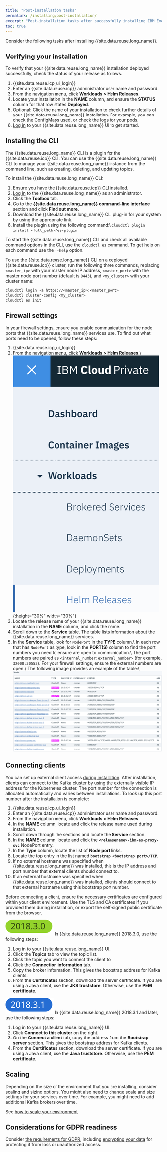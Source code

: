 ```yaml
---
title: "Post-installation tasks"
permalink: /installing/post-installation/
excerpt: "Post-installation tasks after successfully installing IBM Event Streams."
toc: true
---
```


Consider the following tasks after installing {{site.data.reuse.long_name}}.

## Verifying your installation

To verify that your {{site.data.reuse.long_name}} installation deployed successfully, check the status of your release as follows.

1. {{site.data.reuse.icp_ui_login}}
2. Enter an {{site.data.reuse.icp}} administrator user name and password.
3. From the navigation menu, click **Workloads > Helm Releases**.
4. Locate your installation in the **NAME** column, and ensure the **STATUS** column for that row states **Deployed**.
5. Optional: Click the name of your installation to check further details of your {{site.data.reuse.long_name}} installation. For example, you can check the ConfigMaps used, or check the logs for your pods.
6. [Log in](../../getting-started/logging-in) to your {{site.data.reuse.long_name}} UI to get started.

## Installing the CLI

The {{site.data.reuse.long_name}} CLI is a plugin for the {{site.data.reuse.icp}} CLI. You can use the {{site.data.reuse.long_name}} CLI to manage your {{site.data.reuse.long_name}} instance from the command line, such as creating, deleting, and updating topics.

To install the {{site.data.reuse.long_name}} CLI:
1. Ensure you have the [{{site.data.reuse.icp}} CLI installed](https://www.ibm.com/support/knowledgecenter/SSBS6K_3.1.1/manage_cluster/install_cli.html).
2. [Log in](../../getting-started/logging-in/) to the {{site.data.reuse.long_name}} as an administrator.
3. Click the **Toolbox** tab.
4. Go to the **{{site.data.reuse.long_name}} command-line interface** section and click **Find out more**.
5. Download the {{site.data.reuse.long_name}} CLI plug-in for your system by using the appropriate link.
6. Install the plugin using the following command:\\
   `cloudctl plugin install <full_path>/es-plugin`

To start the {{site.data.reuse.long_name}} CLI and check all available command options in the CLI, use the `cloudctl es` command. To get help on each command use the `--help` option.

To use the {{site.data.reuse.long_name}} CLI on a deployed {{site.data.reuse.icp}} cluster, run the following three commands, replacing `<master_ip>` with your master node IP address, `<master_port>` with the master node port number (default is `8443`), and `<my_cluster>` with your cluster name:
```
cloudctl login -a https://<master_ip>:<master_port>
cloudctl cluster-config <my_cluster>
cloudctl es init
```

## Firewall settings

In your firewall settings, ensure you enable communication for the node ports that {{site.data.reuse.long_name}} services use. To find out what ports need to be opened, follow these steps:

1. {{site.data.reuse.icp_ui_login}}
2. From the navigation menu, click **Workloads > Helm Releases**.\\
   ![Menu > Workloads > Helm releases](../../images/icp_menu_helmreleases.png "Screen capture showing how to select Workloads > Helm releases from navigation menu"){:height="30%" width="30%"}
3. Locate the release name of your {{site.data.reuse.long_name}} installation in the **NAME** column, and click the name.
4. Scroll down to the **Service** table. The table lists information about the {{site.data.reuse.long_name}} services.
5. In the **Service** table, look for `NodePort` in the **TYPE** column.\\
   In each row that has `NodePort` as type, look in the **PORT(S)** column to find the port numbers you need to ensure are open to communication.\\
   The port numbers are paired as `<internal_number:external_number>` (for example, `32000:30553`). For your firewall settings, ensure the external numbers are open.\\
   The following image provides an example of the table:\\
   ![Service table](../../images/service_nodeports.png "Screen capture showing service table with the NodePort types highlighted.")



## Connecting clients

You can set up external client access [during installation](../configuring/#configuring-external-access). After installation, clients can connect to the Kafka cluster by using the externally visible IP address for the Kubernetes cluster. The port number for the connection is allocated automatically and varies between installations. To look up this port number after the installation is complete:

1. {{site.data.reuse.icp_ui_login}}
2. Enter an {{site.data.reuse.icp}} administrator user name and password.
3. From the navigation menu, click **Workloads > Helm Releases**.
4. In the **NAME** column, locate and click the release name used during installation.
5. Scroll down through the sections and locate the **Service** section.
6. In the **NAME** column, locate and click the **`<releasename>-ibm-es-proxy-svc`** NodePort entry.
7. In the **Type** column, locate the list of **Node port** links.
8. Locate the top entry in the list named **`bootstrap <bootstrap port>/TCP`**.
8. If no external hostname was specified when {{site.data.reuse.long_name}} was installed, this is the IP address and port number that external clients should connect to.
9. If an external hostname was specified when {{site.data.reuse.long_name}} was installed, clients should connect to that external hostname using this bootstrap port number.

Before connecting a client, ensure the necessary certificates are configured within your client environment. Use the TLS and CA certificates if you provided them during installation, or export the self-signed public certificate from the browser.

![Event Streams 2018.3.0 only icon](../../images/2018.3.0.svg "Only in Event Streams 2018.3.0.") In {{site.data.reuse.long_name}} 2018.3.0, use the following steps:
1. Log in to your {{site.data.reuse.long_name}} UI.
2. Click the **Topics** tab to view the topic list.
3. Click the topic you want to connect the client to.
4. Click the **Connection information** tab.
5. Copy the broker information. This gives the bootstrap address for Kafka clients.
6. From the **Certificates** section, download the server certificate. If you are using a Java client, use the **JKS truststore**. Otherwise, use the **PEM certificate**.

![Event Streams 2018.3.1 and later icon](../../images/2018.3.1.svg "Only in Event Streams 2018.3.1 and later.") In {{site.data.reuse.long_name}} 2018.3.1 and later, use the following steps:
1. Log in to your {{site.data.reuse.long_name}} UI.
2. Click **Connect to this cluster** on the right.
3. On the **Connect a client** tab, copy the address from the **Bootstrap server** section. This gives the bootstrap address for Kafka clients.
4. From the **Certificates** section, download the server certificate. If you are using a Java client, use the **Java truststore**. Otherwise, use the **PEM certificate**.

## Scaling

Depending on the size of the environment that you are installing, consider scaling and sizing options. You might also need to change scale and size settings for your services over time. For example, you might need to add additional Kafka brokers over time.

See [how to scale your environment](../../administering/scaling)

## Considerations for GDPR readiness

Consider [the requirements for GDPR](../../security/gdpr-considerations/), including [encrypting your data](../../security/encrypting-data/) for protecting it from loss or unauthorized access.
